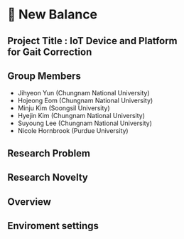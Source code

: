 # 👣 New Balance

## Project Title : IoT Device and Platform for Gait Correction


## Group Members
- Jihyeon Yun (Chungnam National University)
- Hojeong Eom (Chungnam National University)
- Minju Kim (Soongsil University)
- Hyejin Kim (Chungnam National University)
- Suyoung Lee (Chungnam National University)
- Nicole Hornbrook (Purdue University)

## Research Problem

## Research Novelty

## Overview

## Enviroment settings
